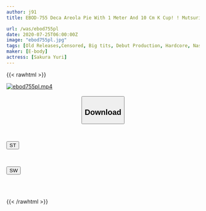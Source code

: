 ```yaml
---
author: j91
title: EBOD-755 Deca Areola Pie With 1 Meter And 10 Cm K Cup! ! Mutsuri Lewd Big Breasts Nursery Teacher Who Has Applied For Without Encountering A Man Raw Debut AV Debut Sakura Yuri

url: /was/ebod755pl
date: 2020-07-25T06:00:00Z
image: "ebod755pl.jpg"
tags: [Old Releases,Censored, Big tits, Debut Production, Hardcore, Nasty, Solowork, Squirting, Titty fuck, Ultra-Huge Tits]
maker: [E-body]
actress: [Sakura Yuri]
---
```



{{< rawhtml >}}

<div class="video" data-videoid="6QQMZA7R3xs9m8j">
    <a href="javascript:;">
        <img src="/was/ebod755pl/ebod755pl.jpg" width="WIDTH" height="HEIGHT" alt="ebod755pl.mp4" loading="lazy">
    </a>
</div>

<script type="text/javascript" src="https://j91.asia/asset/on-demand-st.js"></script>

<br>
  <link rel="stylesheet" href="https://j91.asia/asset/bs5.css">
  
  <center>
  <button class="btn btn-primary" type="button" data-bs-toggle="collapse" data-bs-target=".multi-collapse" aria-expanded="false" aria-controls="multiCollapseExample1 multiCollapseExample2"><h2>Download</h2></button></center>
</p>
<div class="row">
  <div class="col">
    <div class="collapse multi-collapse" id="multiCollapseExample1">
      <div class="card card-body">
	      	      <br>
<div class="buttons">  
<p><a href="https://streamtape.to/v/6QQMZA7R3xs9m8j" target="_blank"><button class="btn-hover color-3"><i class="fa fa-download"></i> ST</button></a></p></div>
    </div>
  </div>
</div>
  <div class="col">
    <div class="collapse multi-collapse" id="multiCollapseExample2">
      <div class="card card-body">
	      <br>
<div class="buttons">
<p><a href="https://cdnwish.com/jetk7brxkyll" target="_blank"><button class="btn-hover color-2"><i class="fa fa-download"></i> SW</button></a></p></div>
<br><br>
      </div>
    </div>
  </div>
</div>

{{< /rawhtml >}}